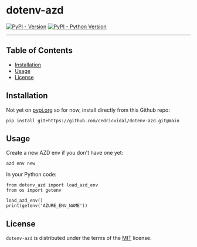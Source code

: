 # dotenv-azd

[![PyPI - Version](https://img.shields.io/pypi/v/dotenv-azd.svg)](https://pypi.org/project/dotenv-azd)
[![PyPI - Python Version](https://img.shields.io/pypi/pyversions/dotenv-azd.svg)](https://pypi.org/project/dotenv-azd)

-----

## Table of Contents

- [Installation](#installation)
- [Usage](#usage)
- [License](#license)

## Installation

Not yet on [pypi.org](pypi.org) so for now, install directly from this Github repo:

```console
pip install git+https://github.com/cedricvidal/dotenv-azd.git@main
```

## Usage

Create a new AZD env if you don't have one yet:

```
azd env new
```

In your Python code:
```
from dotenv_azd import load_azd_env
from os import getenv

load_azd_env()
print(getenv('AZURE_ENV_NAME'))
```

## License

`dotenv-azd` is distributed under the terms of the [MIT](https://spdx.org/licenses/MIT.html) license.
